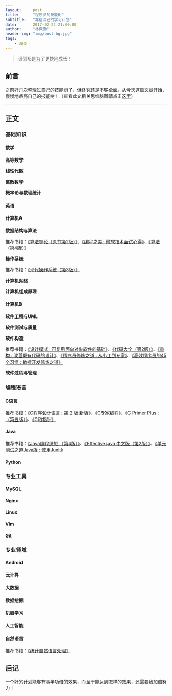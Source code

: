 ```yaml
---
layout:     post
title:      "程序员的技能树"
subtitle:   "写给自己的学习计划"
date:       2017-02-22 21:00:00
author:     "林佩勤"
header-img: "img/post-bg.jpg"
tags:
    - 漫谈
---
```


> 计划都是为了更快地成长！


## 前言

之前好几次整理过自己的技能树了，但终究还是不够全面。从今天这篇文章开始，慢慢地点亮自己的技能树！（查看此文相关思维脑图请点击[这里](http://naotu.baidu.com/file/7dcfca082848df0c6686bb395e9b911e?token=d8b3269791940e16)）

---

## 正文

### 基础知识

#### 数学

**高等数学**

**线性代数**

**离散数学**

**概率论与数理统计**

#### 英语

#### 计算机A

**数据结构与算法**

推荐书籍：[《算法导论（原书第2版）》](https://book.douban.com/subject/1885170/)、[《编程之美 : 微软技术面试心得》](https://book.douban.com/subject/3004255/)、[《算法（第4版）》](https://book.douban.com/subject/19952400/)

**操作系统**

推荐书籍：[《现代操作系统（第3版）》](https://book.douban.com/subject/3852290/)

**计算机网络**

**计算机组成原理**

#### 计算机B

**软件工程与UML**

**软件测试与质量**

**软件构造**

推荐书籍：[《设计模式 : 可复用面向对象软件的基础》](https://book.douban.com/subject/1052241/)、[《代码大全（第2版）》](https://book.douban.com/subject/1477390/)、[《重构 : 改善既有代码的设计》](https://book.douban.com/subject/1229923/)、[《程序员修炼之道 : 从小工到专家》](https://book.douban.com/subject/1152111/)、[《高效程序员的45个习惯 : 敏捷开发修炼之道》](https://book.douban.com/subject/4164024/)

**软件过程与管理**

### 编程语言

#### C语言

推荐书籍：[《C程序设计语言 : 第 2 版·新版》](https://book.douban.com/subject/1139336/)、[《C专家编程》](https://book.douban.com/subject/2377310/)、[《C Primer Plus : （第五版）》](https://book.douban.com/subject/1240002/)、[《C和指针》](https://book.douban.com/subject/3012360/)

#### Java

推荐书籍：[《Java编程思想 （第4版）》](https://book.douban.com/subject/2130190/)、[《Effective java 中文版（第2版）》](https://book.douban.com/subject/3360807/)、[《单元测试之道Java版 : 使用Junit》](https://book.douban.com/subject/1239651/)

#### Python

### 专业工具

#### MySQL

#### Nginx

#### Linux

#### Vim

#### Git

### 专业领域

#### Android

#### 云计算

#### 大数据

#### 数据挖掘

#### 机器学习

#### 人工智能

#### 自然语言

推荐书籍：[《统计自然语言处理》](https://book.douban.com/subject/25746399/)

## 后记

一个好的计划能够有事半功倍的效果，而至于能达到怎样的效果，还需要我加倍努力！
